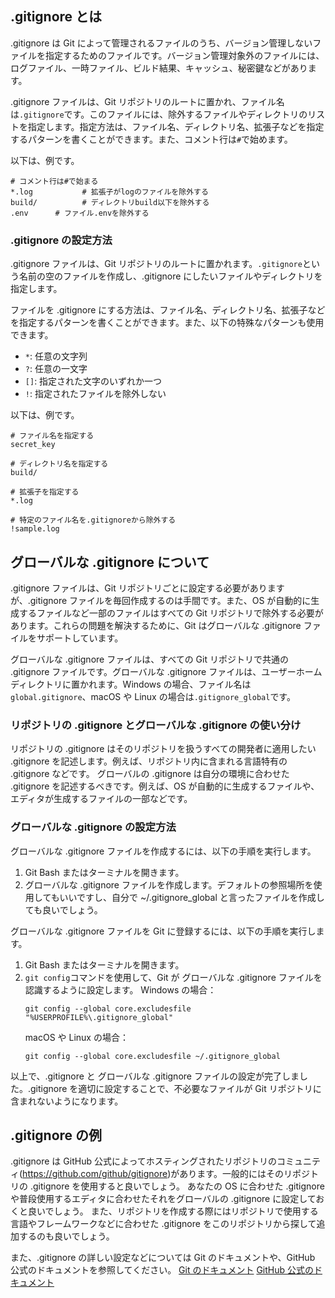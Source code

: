 ## .gitignore とは

.gitignore は Git によって管理されるファイルのうち、バージョン管理しないファイルを指定するためのファイルです。バージョン管理対象外のファイルには、ログファイル、一時ファイル、ビルド結果、キャッシュ、秘密鍵などがあります。

.gitignore ファイルは、Git リポジトリのルートに置かれ、ファイル名は`.gitignore`です。このファイルには、除外するファイルやディレクトリのリストを指定します。指定方法は、ファイル名、ディレクトリ名、拡張子などを指定するパターンを書くことができます。また、コメント行は`#`で始めます。

以下は、例です。

```
# コメント行は#で始まる
*.log           # 拡張子がlogのファイルを除外する
build/          # ディレクトリbuild以下を除外する
.env      # ファイル.envを除外する
```

### .gitignore の設定方法

.gitignore ファイルは、Git リポジトリのルートに置かれます。`.gitignore`という名前の空のファイルを作成し、.gitignore にしたいファイルやディレクトリを指定します。

ファイルを .gitignore にする方法は、ファイル名、ディレクトリ名、拡張子などを指定するパターンを書くことができます。また、以下の特殊なパターンも使用できます。

- `*`: 任意の文字列
- `?`: 任意の一文字
- `[]`: 指定された文字のいずれか一つ
- `!`: 指定されたファイルを除外しない

以下は、例です。

```
# ファイル名を指定する
secret_key

# ディレクトリ名を指定する
build/

# 拡張子を指定する
*.log

# 特定のファイル名を.gitignoreから除外する
!sample.log
```

## グローバルな .gitignore について

.gitignore ファイルは、Git リポジトリごとに設定する必要がありますが、.gitignore ファイルを毎回作成するのは手間です。また、OS が自動的に生成するファイルなど一部のファイルはすべての Git リポジトリで除外する必要があります。これらの問題を解決するために、Git はグローバルな .gitignore ファイルをサポートしています。

グローバルな .gitignore ファイルは、すべての Git リポジトリで共通の .gitignore ファイルです。グローバルな .gitignore ファイルは、ユーザーホームディレクトリに置かれます。Windows の場合、ファイル名は`global.gitignore`、macOS や Linux の場合は`.gitignore_global`です。

### リポジトリの .gitignore とグローバルな .gitignore の使い分け

リポジトリの .gitignore はそのリポジトリを扱うすべての開発者に適用したい .gitignore を記述します。例えば、リポジトリ内に含まれる言語特有の .gitignore などです。
グローバルの .gitignore は自分の環境に合わせた .gitignore を記述するべきです。例えば、OS が自動的に生成するファイルや、エディタが生成するファイルの一部などです。

### グローバルな .gitignore の設定方法

グローバルな .gitignore ファイルを作成するには、以下の手順を実行します。

1. Git Bash またはターミナルを開きます。
2. グローバルな .gitignore ファイルを作成します。デフォルトの参照場所を使用してもいいですし、自分で ~/.gitignore_global と言ったファイルを作成しても良いでしょう。

グローバルな .gitignore ファイルを Git に登録するには、以下の手順を実行します。

1. Git Bash またはターミナルを開きます。
2. `git config`コマンドを使用して、Git が グローバルな .gitignore ファイルを認識するように設定します。
   Windows の場合：
   ```
   git config --global core.excludesfile "%USERPROFILE%\.gitignore_global"
   ```
   macOS や Linux の場合：
   ```
   git config --global core.excludesfile ~/.gitignore_global
   ```

以上で、.gitignore と グローバルな .gitignore ファイルの設定が完了しました。.gitignore を適切に設定することで、不必要なファイルが Git リポジトリに含まれないようになります。

## .gitignore の例

.gitignore は GitHub 公式によってホスティングされたリポジトリのコミュニティ(https://github.com/github/gitignore)があります。一般的にはそのリポジトリの .gitignore を使用すると良いでしょう。
あなたの OS に合わせた .gitignore や普段使用するエディタに合わせたそれをグローバルの .gitignore に設定しておくと良いでしょう。
また、リポジトリを作成する際にはリポジトリで使用する言語やフレームワークなどに合わせた .gitignore をこのリポジトリから探して追加するのも良いでしょう。

また、.gitignore の詳しい設定などについては Git のドキュメントや、GitHub 公式のドキュメントを参照してください。
[Git のドキュメント](https://git-scm.com/docs/gitignore)
[GitHub 公式のドキュメント](https://docs.github.com/ja/get-started/getting-started-with-git/ignoring-files#configuring-ignored-files-for-all-repositories-on-your-computer)

